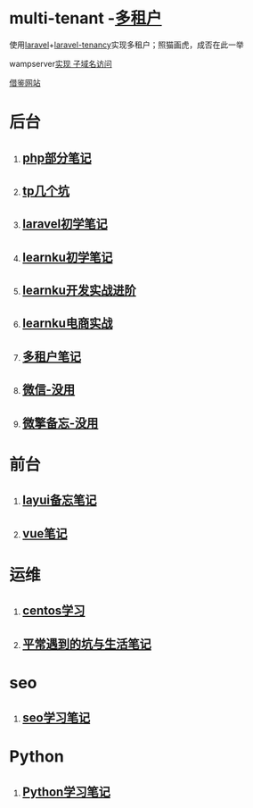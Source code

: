 # multi-tenant -[多租户](https://legacy.gitbook.com/book/xushinongpinseo/multi-tenant/edit#)

使用[laravel](https://legacy.gitbook.com/book/xushinongpinseo/multi-tenant/edit#)+[laravel-tenancy](https://legacy.gitbook.com/book/xushinongpinseo/multi-tenant/edit#)实现多租户；照猫画虎，成否在此一举

wampserver[实现 子域名访问](https://legacy.gitbook.com/book/xushinongpinseo/multi-tenant/edit#)

[借鉴网站](https://qiita.com/hitotch/items/9e22921209eda18d326b)

# 后台

1. ## [php部分笔记](https://php.lvtian.vip/)
2. ## [tp几个坑](https://tp.lvtian.vip/)
3. ## [**laravel初学笔记**](https://laravel.lvtian.vip)
4. ## [learnku初学笔记](https://learnku.lvtian.vip/)
5. ## [learnku开发实战进阶](https://learnku-2.ilvtian.vip/)
6. ## [learnku电商实战 ](https://learnku-shop.ilvtian.vip/)
7. ## [多租户笔记](https://multi-tenant.lvtian.vip/)
8. ## [微信-没用](https://wechat.lvtian.vip/)
9. ## [微擎备忘-没用](https://weiqing.lvtian.vip)

# 前台

1. ## [layui备忘笔记](https://layui.lvtian.vip/)
2. ## [vue笔记](https://vue.lvtian.vip/)

# 运维

1. ## [centos学习](https://linux_centos.lvtian.vip/)
2. ## [平常遇到的坑与生活笔记](https://net.lvtian.vip/)

# seo

1. ## [seo学习笔记](https://seo.lvtian.vip/)

# Python

1. ## [Python学习笔记](https://python.lvtian.vip/)



